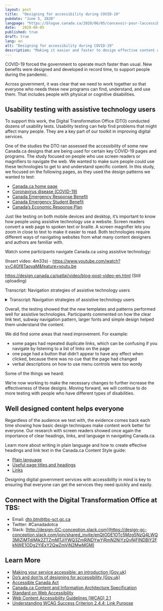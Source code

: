 ```yaml
---
layout: post
title:  "Designing for accessibility during COVID-19"
pubdate: "June 5, 2020"
langpage: "https://blogue.canada.ca/2020/06/05/concevoir-pour-laccessibilite.html"
date:   2020-06-05
published: true
draft: true
lang: en
alt: "Designing for accessibility during COVID-19"
description: "Making it easier and faster to design effective content within a coherent digital experience."
---
```


COVID-19 forced the government to operate much faster than usual. New benefits were designed and developed in record time, to support people during the pandemic. 

Across government, it was clear that we need to work together so that everyone who needs these new programs can find, understand, and use them. That includes people with physical or cognitive disabilities. 

## Usability testing with assistive technology users

To support this work, the Digital Transformation Office (DTO) conducted dozens of usability tests. Usability testing can help find problems that might affect many people. They are a key part of our toolkit in improving digital services. 

One of the studies the DTO ran assessed the accessibility of some new Canada.ca designs that are being used for certain key COVID-19 pages and programs. The study focused on people who use screen readers or magnifiers to navigate the web.  We wanted to make sure people could use these technologies to get to and understand specific content. In this study, we focused on the following pages, as they used the design patterns we wanted to test:

* [Canada.ca home page](https://www.canada.ca/en.html)
* [Coronavirus disease (COVID-19)](https://www.canada.ca/en/public-health/services/diseases/coronavirus-disease-covid-19.html?utm_campaign=not-applicable&utm_medium=vanity-url&utm_source=canada-ca_coronavirus) 
* [Canada Emergency Response Benefit](https://www.canada.ca/en/services/benefits/ei/cerb-application.html) 
* [Canada Emergency Student Benefit](https://www.canada.ca/en/services/benefits/ei/cerb-application.html) 
* [Canada’s Economic Response Plan](https://www.canada.ca/en/department-finance/economic-response-plan.html#individuals)

Just like testing on both mobile devices and desktop, it’s important to know how people using assistive technology use a website. Screen readers convert a web page to spoken text or braille. A screen magnifier lets you zoom in close to text to make it easier to read. Both technologies require different ways of navigating websites from what many content designers and authors are familiar with.
 
Watch some participants navigate Canada.ca using assistive technology:

(Insert video: 4m33s) - 
https://www.youtube.com/watch?v=C4Gf8TaoyaM&feature=youtu.be

https://design.canada.ca/patlaj/video/blog-post-video-en.html (Still uploading)

Transcript: Navigation strategies of assistive technology users

<details>
  <summary>Transcript: Navigation strategies of assistive technology users</summary>
  
## Title: Some assistive technology navigation strategies on Canada.ca - May 2020
### Sub-title: Participant ARCA-03 - JAWS user - Financial support from the Canada.ca homepage

(A screen capture of the Canada.ca homepage. We zoom in to see a window open above the page with the title "Links List". A list of links appears in the window, each link being highlighted as the participant says out loud what they are.)

<p><b>Participant 1:</b> Now I can't use "Skip to main content", I don't really quite know what's there first so we'll have to have a look and see.</p>
(Caption: Navigating by exploring the list of links on the page)
Okay let's see, I see "Public pensions", "Get a passport"... Ah! Okay
("Coronavirus (COVID-19)" is highlighted)
Coronavirus - now there might be something there. You're talking about someone who's been laid off, so there might be something there. We'll come back to that in a minute.
("Get the support you need" is highlighted.)
So I'm going to start with "Get the support you need" and see if it has anything that looks like at least a good place to start. So I'll go there.
Moderator: OK
(Zooms out to show the page change to the Economic Response Plan.)
Sub-title: Participant ARCA-02 - JAWS user - Financial support from the Economic Response Plan
(Screen shot of a page entitled, "Canada's COVID-19 Economic Response Plan". A box moves down the page, highlighting different elements while a robotic voice (the screen reader) reads what's there.)
Screen reader: Get the support you need. Canada's COVID-19 Economic Response Plan dash Canada.ca. Language selection, heading level -
(The box highlights the page title, then continues down the page).
Canada's COVID-19 Economic Response Plan - Heading level 1. The Government of Canada is taking immediate, significant, decisive action to support Canadians and businesses facing hardship as a result of the global COVID-19 outbreak.
Caption: Navigating by page element
Heading level 2 - On this page List with 3 items Bullet, same page link - Support for individuals. Bullet, same page link - Support for businesses. Bullet, same page link - Support for sectors. List end. Participant 2: I'm going to go to individuals, Support for individuals.
It shouldn't be going too fast, I'm an actual slow JAWS reader, compared to some.
(The selection box moves back up to the "Support for individuals" heading to the "Support for individuals" link)
Screen reader: Heading level 2 - Support for individuals. Heading level 3 - Individuals and families. List with 5 items. Temporary wage top-up for low-income essential workers
Participant 2: Low-income essential… he's not an essential worker is he? Didn't say in the instructions.
Screen reader: (Unintelligible).
(Selection moves down the other items in the list - Increasing the Canada Child Benefit, Special Goods and Services Tax credit payment, Extra time to file income tax returns, Mortgage payment deferral, then moves to a heading "People facing loss of income").
Heading level 3 - People facing loss of income Participant 2: Ah!
Screen reader: List with 1 item. Canada Emergency Response Benefit (CERB) - button collapsed. Heading level 3 - Indigenous peoples.
(Selection moves from the "Indigenous peoples" ).
Canada Emergency Response Benefit (CERB) - button expanded.
Participant 2: It's a collapsed link so it actually expanded which is good - it worked. Because they don't always work.
Screen reader: We will provide a taxable benefit of $2000 every 4 weeks...
Sub-title: Participant ARCA-05 - Windows Magnifier user - When to re-apply for CERB.
Participant 3: OK I just go to re-apply and see what the instructions say if I go from there.
It's right underneath there anyway "If your situation continues you should apply for the...
(Pointer moves around the screen, looking for more detail).
So I'm not sure because it's not saying right here where I'd expect it to be when I should apply for May 10th. It's just saying that I should re-apply every 4 weeks. Unless I missed it I don't see it here.
Caption: Uses the side menu to orient himself.
(Pointer moves to the Section menu at the right of the screen).
Yeah: "Who can apply," "How to apply…" Shows me that I'm actually on, "Keep getting my payments." So I feel like I'm in the right spot. Oh! There it is!
(Pointer moves to below the "Determine when to apply" link).
Sub-title: Participant ARCA-04 - NVDA user - Contact about CERB.
(Screen capture of a page entitled "Applying for CERB with CRA: How to Apply". The page has a menu on the right labeled "Sections". A selection box moves around the elements on the page. Screen reader is audible throughout the video, but is unintelligible)
Participant 4: Contact us about CERB - Hey! Let's try that!
Screen reader: (Unintelligible)
 Participant 4: You've got to contact the department you applied with, that's good.
1-800-959-8281. Oh, that's the normal CRA number.

</details>


Overall, the testing showed that the new templates and patterns performed well for assistive technologies. Participants commented on how the clear link text, subway navigation pattern, larger fonts and simple design helped them understand the content.

We did find some areas that need improvement. For example:
* some pages had repeated duplicate links, which can be confusing if you navigate by listening to a list of links on the page
* one page had a button that didn’t appear to have any effect when clicked, because there was no cue that the page had changed 
* verbal descriptions on how to use menu controls were too wordy

Some of the things we heard:



We’re now working to make the necessary changes to further increase the effectiveness of these designs. Moving forward, we will continue to do more testing with people who have different types of disabilities. 

## Well designed content helps everyone

Regardless of the audience we test with, the evidence comes back each time showing how basic design techniques make content work better for everyone. Our research with screen readers showed once again the importance of clear headings, links, and language in navigating Canada.ca. 

Learn more about writing in plain language and how to create effective headings and link text in the Canada.ca Content Style guide:
* [Plain language](https://www.canada.ca/en/treasury-board-secretariat/services/government-communications/canada-content-style-guide.html#toc6) 
* [Useful page titles and headings](https://www.canada.ca/en/treasury-board-secretariat/services/government-communications/canada-content-style-guide.html#wp5-1)
* [Links](https://www.canada.ca/en/treasury-board-secretariat/services/government-communications/canada-content-style-guide.html#toc11)

Designing digital government services with accessibility in mind is key to ensuring that everyone can get the services they need quickly and easily. 

## Connect with the Digital Transformation Office at TBS:
* Email: [dto.btn@tbs-sct.gc.ca](mailto:dto.btn@tbs-sct.gc.ca)
* Twitter: #Canadadotca
* Slack: [http://design-GC-conception.slack.com](https://design-gc-conception.slack.com/join/shared_invite/enQtODE1OTc5Mzg5NzQ4LWQ3MjZjMTdjMjk2ZTZmMTJjYWQ3ZmRiNDYwYjRmN2NjYzQyNjFlNDBlY2FkNWE1ODg2YjExY2QwZmVjN2MwMGM)

## Learn More

* [Making your service accessible: an introduction (Gov.uk)](https://www.gov.uk/service-manual/helping-people-to-use-your-service/making-your-service-accessible-an-introduction)
* [Do’s and don’ts of designing for accessibility (Gov.uk)](https://accessibility.blog.gov.uk/2016/09/02/dos-and-donts-on-designing-for-accessibility/)
* [Accessible Canada Act](https://www.parl.ca/DocumentViewer/en/42-1/bill/C-81/royal-assent)
* [Canada.ca Content and Information Architecture Specification](https://www.canada.ca/en/treasury-board-secretariat/services/government-communications/canada-content-information-architecture-specification.html)
* [Standard on Web Accessibility](https://www.tbs-sct.gc.ca/pol/doc-eng.aspx?id=23601)
* [Web Content Accessibility Guidelines (WCAG) 2.1](https://www.w3.org/TR/WCAG21/)
* [Understanding WCAG Success Criterion 2.4.4: Link Purpose](https://www.w3.org/WAI/WCAG21/Understanding/link-purpose-in-context.html)
